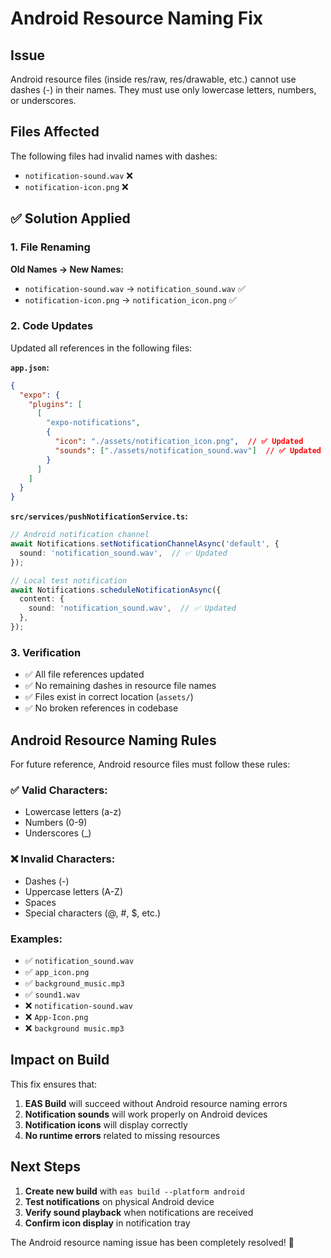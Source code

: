 # Android Resource Naming Fix

## Issue
Android resource files (inside res/raw, res/drawable, etc.) cannot use dashes (-) in their names. They must use only lowercase letters, numbers, or underscores.

## Files Affected
The following files had invalid names with dashes:
- `notification-sound.wav` ❌
- `notification-icon.png` ❌

## ✅ Solution Applied

### 1. File Renaming
**Old Names → New Names:**
- `notification-sound.wav` → `notification_sound.wav` ✅
- `notification-icon.png` → `notification_icon.png` ✅

### 2. Code Updates
Updated all references in the following files:

**`app.json`:**
```json
{
  "expo": {
    "plugins": [
      [
        "expo-notifications",
        {
          "icon": "./assets/notification_icon.png",  // ✅ Updated
          "sounds": ["./assets/notification_sound.wav"]  // ✅ Updated
        }
      ]
    ]
  }
}
```

**`src/services/pushNotificationService.ts`:**
```typescript
// Android notification channel
await Notifications.setNotificationChannelAsync('default', {
  sound: 'notification_sound.wav',  // ✅ Updated
});

// Local test notification
await Notifications.scheduleNotificationAsync({
  content: {
    sound: 'notification_sound.wav',  // ✅ Updated
  },
});
```

### 3. Verification
- ✅ All file references updated
- ✅ No remaining dashes in resource file names
- ✅ Files exist in correct location (`assets/`)
- ✅ No broken references in codebase

## Android Resource Naming Rules

For future reference, Android resource files must follow these rules:

### ✅ Valid Characters:
- Lowercase letters (a-z)
- Numbers (0-9)
- Underscores (_)

### ❌ Invalid Characters:
- Dashes (-)
- Uppercase letters (A-Z)
- Spaces
- Special characters (@, #, $, etc.)

### Examples:
- ✅ `notification_sound.wav`
- ✅ `app_icon.png`
- ✅ `background_music.mp3`
- ✅ `sound1.wav`
- ❌ `notification-sound.wav`
- ❌ `App-Icon.png`
- ❌ `background music.mp3`

## Impact on Build
This fix ensures that:
1. **EAS Build** will succeed without Android resource naming errors
2. **Notification sounds** will work properly on Android devices
3. **Notification icons** will display correctly
4. **No runtime errors** related to missing resources

## Next Steps
1. **Create new build** with `eas build --platform android`
2. **Test notifications** on physical Android device
3. **Verify sound playback** when notifications are received
4. **Confirm icon display** in notification tray

The Android resource naming issue has been completely resolved! 🎉



